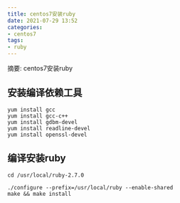 ```yaml
---
title: centos7安装ruby
date: 2021-07-29 13:52
categories:
- centos7
tags:
- ruby
---
```

	
	
摘要: centos7安装ruby
<!-- more -->


## 安装编译依赖工具
```
yum install gcc
yum install gcc-c++
yum install gdbm-devel
yum install readline-devel
yum install openssl-devel
```

## 编译安装ruby
```
cd /usr/local/ruby-2.7.0

./configure --prefix=/usr/local/ruby --enable-shared
make && make install
```

